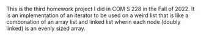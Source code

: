 This is the third homework project I did in COM S 228 in the Fall of 2022. It is an implementation of an iterator to be used on a weird list that is like a combonation
of an array list and linked list wherin each node (doubly linked) is an evenly sized array.
